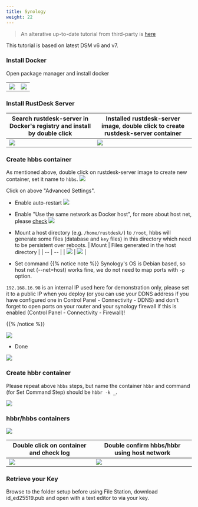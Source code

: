 ```yaml
---
title: Synology
weight: 22
---
```


> An alterative up-to-date tutorial from third-party is [here](https://mariushosting.com/how-to-install-rustdesk-on-your-synology-nas/)

This tutorial is based on latest DSM v6 and v7.

### Install Docker

Open package manager and install docker

|    |    |
| -- | -- |
| ![](/docs/en/self-host/synology/images/package-manager.png) | ![](/docs/en/self-host/synology/images/docker.png) |


### Install RustDesk Server

| Search rustdesk-server in Docker's registry and install by double click | Installed rustdesk-server image, double click to create rustdesk-server container |
| -- | -- |
| ![](/docs/en/self-host/synology/images/pull-rustdesk-server.png) | ![](/docs/en/self-host/synology/images/rustdesk-server-installed.png) |


### Create hbbs container

As mentioned above, double click on rustdesk-server image to create new container, set it name to `hbbs`.
![](/docs/en/self-host/synology/images/hbbs.png)

Click on above "Advanced Settings".

- Enable auto-restart
![](/docs/en/self-host/synology/images/auto-restart.png)

- Enable "Use the same network as Docker host", for more about host net, please [check](/docs/en/self-host/install/#net-host)
![](/docs/en/self-host/synology/images/host-net.png)

- Mount a host directory (e.g. `/home/rustdesk/`) to `/root`, hbbs will generate some files (database and `key` files) in this directory which need to be persistent over reboots.
| Mount | Files generated in the host directory |
| -- | -- |
| ![](/docs/en/self-host/synology/images/mount.png?width=500px) | ![](/docs/en/self-host/synology/images/mounted-dir.png?width=300px) |

- Set command
{{% notice note %}}
Synology's OS is Debian based, so host net (--net=host) works fine, we do not need to map ports with `-p` option.

`192.168.16.98` is an internal IP used here for demonstration only, please set it to a public IP when you deploy (or you can use your DDNS address if you have configured one in Control Panel - Connectivity - DDNS) and don't forget to open ports on your router and your synology firewall if this is enabled (Control Panel - Connectivity - Firewall)!

{{% /notice %}}

![](/docs/en/self-host/synology/images/hbbs-cmd.png?v2)

- Done

![](/docs/en/self-host/synology/images/hbbs-config.png)

### Create hbbr container

Please repeat above `hbbs` steps, but name the container `hbbr` and command (for Set Command Step) should be `hbbr -k _`.

![](/docs/en/self-host/synology/images/hbbr-config.png)

### hbbr/hbbs containers

![](/docs/en/self-host/synology/images/containers.png?width=500px)


| Double click on container and check log | Double confirm hbbs/hbbr using host network |
| -- | -- |
| ![](/docs/en/self-host/synology/images/log.png?width=500px) | ![](/docs/en/self-host/synology/images/network-types.png?width=500px) |

### Retrieve your Key

Browse to the folder setup before using File Station, download id_ed25519.pub and open with a text editor to via your key.
